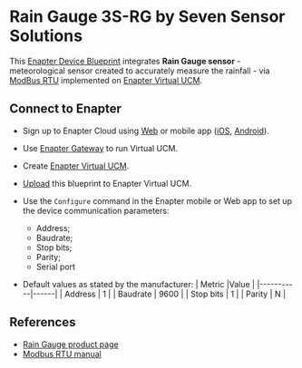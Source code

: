 # Rain Gauge 3S-RG by Seven Sensor Solutions

This [Enapter Device Blueprint](https://go.enapter.com/marketplace-readme) integrates **Rain Gauge sensor** - meteorological sensor created to accurately measure the rainfall - via [ModBus RTU](https://go.enapter.com/developers-enapter-modbus) implemented on [Enapter Virtual UCM](https://go.enapter.com/handbook-vucm).

## Connect to Enapter

- Sign up to Enapter Cloud using [Web](https://cloud.enapter.com/) or mobile app ([iOS](https://apps.apple.com/app/id1388329910), [Android](https://play.google.com/store/apps/details?id=com.enapter&hl=en)).
- Use [Enapter Gateway](https://go.enapter.com/handbook-gateway-setup) to run Virtual UCM.
- Create [Enapter Virtual UCM](https://go.enapter.com/handbook-vucm).
- [Upload](https://go.enapter.com/developers-upload-blueprint) this blueprint to Enapter Virtual UCM.
- Use the `Configure` command in the Enapter mobile or Web app to set up the device communication parameters:
  - Address;
  - Baudrate;
  - Stop bits;
  - Parity; 
  - Serial port

- Default values as stated by the manufacturer:
    | Metric    |Value | 
    |-----------|------|
    | Address   | 1    |
    | Baudrate  | 9600 |
    | Stop bits | 1    |
    | Parity    | N    |

## References

- [Rain Gauge product page](https://go.enapter.com/rain-gauge)
- [Modbus RTU manual](https://go.enapter.com/rain-gauge-user-manual)
